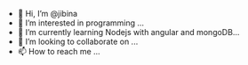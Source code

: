 - 👋 Hi, I’m @jibina
- 👀 I’m interested in programming ...
- 🌱 I’m currently learning Nodejs with angular and mongoDB...
- 💞️ I’m looking to collaborate on ...
- 📫 How to reach me ...

<!---
jibinaansad/jibinaansad is a ✨ special ✨ repository because its `README.md` (this file) appears on your GitHub profile.
You can click the Preview link to take a look at your changes.
--->
